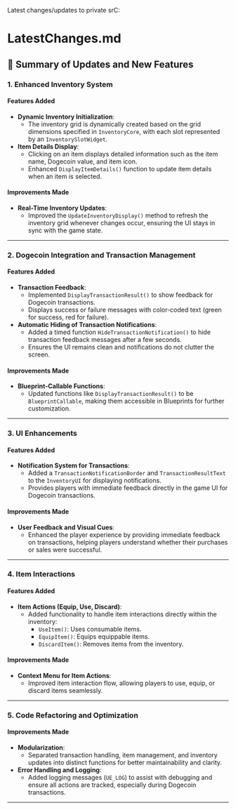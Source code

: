 Latest changes/updates to private srC:

# LatestChanges.md

## 📝 Summary of Updates and New Features

### 1. Enhanced Inventory System

#### Features Added
- **Dynamic Inventory Initialization**:
  - The inventory grid is dynamically created based on the grid dimensions specified in `InventoryCore`, with each slot represented by an `InventorySlotWidget`.
- **Item Details Display**:
  - Clicking on an item displays detailed information such as the item name, Dogecoin value, and item icon.
  - Enhanced `DisplayItemDetails()` function to update item details when an item is selected.

#### Improvements Made
- **Real-Time Inventory Updates**:
  - Improved the `UpdateInventoryDisplay()` method to refresh the inventory grid whenever changes occur, ensuring the UI stays in sync with the game state.

---

### 2. Dogecoin Integration and Transaction Management

#### Features Added
- **Transaction Feedback**:
  - Implemented `DisplayTransactionResult()` to show feedback for Dogecoin transactions.
  - Displays success or failure messages with color-coded text (green for success, red for failure).
- **Automatic Hiding of Transaction Notifications**:
  - Added a timed function `HideTransactionNotification()` to hide transaction feedback messages after a few seconds.
  - Ensures the UI remains clean and notifications do not clutter the screen.

#### Improvements Made
- **Blueprint-Callable Functions**:
  - Updated functions like `DisplayTransactionResult()` to be `BlueprintCallable`, making them accessible in Blueprints for further customization.

---

### 3. UI Enhancements

#### Features Added
- **Notification System for Transactions**:
  - Added a `TransactionNotificationBorder` and `TransactionResultText` to the `InventoryUI` for displaying notifications.
  - Provides players with immediate feedback directly in the game UI for Dogecoin transactions.

#### Improvements Made
- **User Feedback and Visual Cues**:
  - Enhanced the player experience by providing immediate feedback on transactions, helping players understand whether their purchases or sales were successful.

---

### 4. Item Interactions

#### Features Added
- **Item Actions (Equip, Use, Discard)**:
  - Added functionality to handle item interactions directly within the inventory:
    - `UseItem()`: Uses consumable items.
    - `EquipItem()`: Equips equippable items.
    - `DiscardItem()`: Removes items from the inventory.

#### Improvements Made
- **Context Menu for Item Actions**:
  - Improved item interaction flow, allowing players to use, equip, or discard items seamlessly.

---

### 5. Code Refactoring and Optimization

#### Improvements Made
- **Modularization**:
  - Separated transaction handling, item management, and inventory updates into distinct functions for better maintainability and clarity.
- **Error Handling and Logging**:
  - Added logging messages (`UE_LOG`) to assist with debugging and ensure all actions are tracked, especially during Dogecoin transactions.

---
